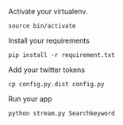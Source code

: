 Activate your virtualenv.

```
source bin/activate
```

Install your requirements

```
pip install -r requirement.txt
```

Add your twitter tokens 

```
cp config.py.dist config.py
```

Run your app

```
python stream.py Searchkeyword
```